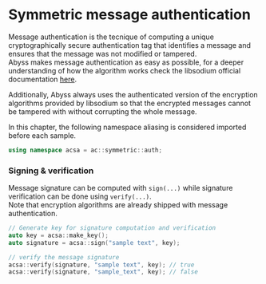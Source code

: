 # Symmetric message authentication

Message authentication is the tecnique of computing a unique cryptographically secure authentication tag that identifies
a message and ensures that the message was not modified or tampered.\
Abyss makes message authentication as easy as possible, for a deeper understanding of how the 
algorithm works check the libsodium official documentation 
[here](https://doc.libsodium.org/secret-key_cryptography/secret-key_authentication#algorithm-details).

Additionally, Abyss always uses the authenticated version of the encryption algorithms provided by libsodium so that the 
encrypted messages cannot be tampered with without corrupting the whole message.

In this chapter, the following namespace aliasing is considered imported before each sample.

```cpp
using namespace acsa = ac::symmetric::auth;
```

### Signing & verification

Message signature can be computed with `sign(...)` while signature verification can be done using `verify(...)`.\
Note that encryption algorithms are already shipped with message authentication.

```cpp
// Generate key for signature computation and verification
auto key = acsa::make_key();
auto signature = acsa::sign("sample text", key);

// verify the message signature
acsa::verify(signature, "sample text", key); // true
acsa::verify(signature, "sample_text", key); // false
```